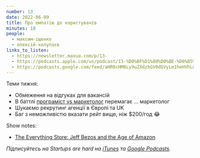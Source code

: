 ```yaml
---
number: 13
date: 2022-06-09
title: Про емпатію до користувачів
minutes: 18
people:
  - максим-іщенко
  - олексій-колупаєв
links_to_listen:
  - https://newsletter.maxua.com/p/13-
  - https://podcasts.apple.com/us/podcast/13-%D0%BF%D1%80%D0%BE-%D0%B5%D0%BC%D0%BF%D0%B0%D1%82%D1%96%D1%8E-%D0%B4%D0%BE-%D0%BA%D0%BE%D1%80%D0%B8%D1%81%D1%82%D1%83%D0%B2%D0%B0%D1%87%D1%96%D0%B2/id1616301447?i=1000565802415
  - https://podcasts.google.com/feed/aHR0cHM6Ly9uZXdzbGV0dGVyLm1heHVhLmNvbS9mZWVk/episode/aHR0cHM6Ly9uZXdzbGV0dGVyLm1heHVhLmNvbS9wLzEzLQ?sa=X&ved=0CAUQkfYCahcKEwjosonmtfj5AhUAAAAAHQAAAAAQAQ
---
```


Теми тижня:

- Обмеження на відгуках для вакансій
- В баттлі [програміст vs маркетолог][1] перемагає … маркетолог
- Шукаємо рекрутинг агенції в Європі та UK
- Баг з неможливістю вказати рейт вище, ніж $200/год 😂

Show notes:

- [The Everything Store: Jeff Bezos and the Age of Amazon][2]

_Підписуйтесь на Startups are hard на [iTunes][3] та [Google Podcasts][4]._

[1]: https://newsletter.maxua.com/p/12-?s=w#details
[2]: https://www.amazon.com/Everything-Store-Jeff-Bezos-Amazon-ebook/dp/B00BWQW73E
[3]: https://podcasts.apple.com/us/podcast/startups-are-hard/id1616301447
[4]: https://www.google.com/podcasts?feed=aHR0cHM6Ly9hcGkuc3Vic3RhY2suY29tL2ZlZWQvcG9kY2FzdC8yNDYzODAucnNz
